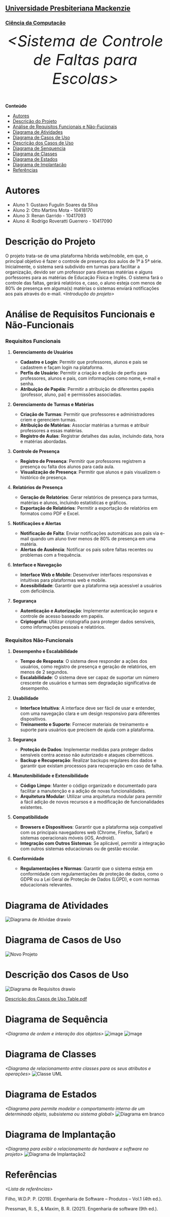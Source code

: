 <h2><a href= "https://www.mackenzie.br">Universidade Presbiteriana Mackenzie</a></h2>
<h3><a href= "https://www.mackenzie.br/graduacao/sao-paulo-higienopolis/sistemas-de-informacao">Ciência da Computação</a></h3>


<font size="+12"><center>
*&lt;Sistema de Controle de Faltas para Escolas&gt;*
</center></font>

**Conteúdo**

- [Autores](#nome-alunos)
- [Descrição do Projeto](#introdução-do-projeto)
- [Análise de Requisitos Funcionais e Não-Fucionais](#descrição-dos-requisitos)
- [Diagrama de Atividades](#diagrama-de-atividades) 
- [Diagrama de Casos de Uso](#diagrama-de-comportamento-atores)
- [Descrição dos Casos de Uso](#descrição-das-funcões)
- [Diagrama de Senquencia](#diagrama-de-ordem-interações)
- [Diagrama de Classes](#diagrama-orientado-objetos)
- [Diagrama de Estados](#diagrama-estrutura-componente)
- [Diagrama de Implantação](#diagrama-de-hardware-software)
- [Referências](#referências)


# Autores

* Aluno 1: Gustavo Fugulin Soares da Silva
* Aluno 2: Otto Martins Mota - 10418170
* Aluno 3: Renan Garrido - 10417093
* Aluno 4: Rodrigo Roveratti Guerrero - 10417090



# Descrição do Projeto
O projeto trata-se de uma plataforma híbrida web/mobile, em que, o principal objetivo é fazer o controle de presença dos aulos de 1ª à 5ª série. Inicialmente, o sistema será subdivido em turmas para facilitar a organização, devido ser um professor para diversas matérias e alguns porfessores para as matérias de Educação Física e Inglês. O sistema fará o controle das faltas, gerárá relatórios e, caso, o aluno esteja com menos de 80% de presença em alguma(s) matérias o sistemas enviará notificações aos pais através do e-mail.
*&lt;Introdução do projeto&gt;*

# Análise de Requisitos Funcionais e Não-Funcionais
### Requisitos Funcionais
1. **Gerenciamento de Usuários**
   - **Cadastro e Login**: Permitir que professores, alunos e pais se cadastrem e façam login na plataforma.
   - **Perfis de Usuário**: Permitir a criação e edição de perfis para professores, alunos e pais, com informações como nome, e-mail e senha.
   - **Atribuição de Papéis**: Permitir a atribuição de diferentes papéis (professor, aluno, pai) e permissões associadas.

2. **Gerenciamento de Turmas e Matérias**
   - **Criação de Turmas**: Permitir que professores e administradores criem e gerenciem turmas.
   - **Atribuição de Matérias**: Associar matérias a turmas e atribuir professores a essas matérias.
   - **Registro de Aulas**: Registrar detalhes das aulas, incluindo data, hora e matérias abordadas.

3. **Controle de Presença**
   - **Registro de Presença**: Permitir que professores registrem a presença ou falta dos alunos para cada aula.
   - **Visualização de Presença**: Permitir que alunos e pais visualizem o histórico de presença.

4. **Relatórios de Presença**
   - **Geração de Relatórios**: Gerar relatórios de presença para turmas, matérias e alunos, incluindo estatísticas e gráficos.
   - **Exportação de Relatórios**: Permitir a exportação de relatórios em formatos como PDF e Excel.

5. **Notificações e Alertas**
   - **Notificação de Falta**: Enviar notificações automáticas aos pais via e-mail quando um aluno tiver menos de 80% de presença em uma matéria.
   - **Alertas de Ausência**: Notificar os pais sobre faltas recentes ou problemas com a frequência.

6. **Interface e Navegação**
   - **Interface Web e Mobile**: Desenvolver interfaces responsivas e intuitivas para plataformas web e mobile.
   - **Acessibilidade**: Garantir que a plataforma seja acessível a usuários com deficiência.

7. **Segurança**
   - **Autenticação e Autorização**: Implementar autenticação segura e controle de acesso baseado em papéis.
   - **Criptografia**: Utilizar criptografia para proteger dados sensíveis, como informações pessoais e relatórios.

### Requisitos Não-Funcionais

1. **Desempenho e Escalabilidade**
   - **Tempo de Resposta**: O sistema deve responder a ações dos usuários, como registro de presença e geração de relatórios, em menos de 2 segundos.
   - **Escalabilidade**: O sistema deve ser capaz de suportar um número crescente de usuários e turmas sem degradação significativa de desempenho.

2. **Usabilidade**
   - **Interface Intuitiva**: A interface deve ser fácil de usar e entender, com uma navegação clara e um design responsivo para diferentes dispositivos.
   - **Treinamento e Suporte**: Fornecer materiais de treinamento e suporte para usuários que precisem de ajuda com a plataforma.

3. **Segurança**
   - **Proteção de Dados**: Implementar medidas para proteger dados sensíveis contra acesso não autorizado e ataques cibernéticos.
   - **Backup e Recuperação**: Realizar backups regulares dos dados e garantir que existam processos para recuperação em caso de falha.

4. **Manutenibilidade e Extensibilidade**
   - **Código Limpo**: Manter o código organizado e documentado para facilitar a manutenção e a adição de novas funcionalidades.
   - **Arquitetura Modular**: Utilizar uma arquitetura modular para permitir a fácil adição de novos recursos e a modificação de funcionalidades existentes.

5. **Compatibilidade**
   - **Browsers e Dispositivos**: Garantir que a plataforma seja compatível com os principais navegadores web (Chrome, Firefox, Safari) e sistemas operacionais móveis (iOS, Android).
   - **Integração com Outros Sistemas**: Se aplicável, permitir a integração com outros sistemas educacionais ou de gestão escolar.

6. **Conformidade**
   - **Regulamentações e Normas**: Garantir que o sistema esteja em conformidade com regulamentações de proteção de dados, como o GDPR ou a Lei Geral de Proteção de Dados (LGPD), e com normas educacionais relevantes.

# Diagrama de Atividades

![Diagrama de Atividae drawio](https://github.com/user-attachments/assets/e73af506-0586-4d25-8374-4b12c1bbc11d)

# Diagrama de Casos de Uso
![Novo Projeto](https://github.com/user-attachments/assets/14f37494-84c9-490a-8cc8-9e8da5edc454)



# Descrição dos Casos de Uso

![Diagrama de Requisitos drawio](https://github.com/user-attachments/assets/7c1c8f3f-2bcb-410e-8937-e8ce3d41414e)


[Descrição dos Casos de Uso Table.pdf](https://github.com/user-attachments/files/17149018/Descricao.dos.Casos.de.Uso.Table.pdf)


# Diagrama de Sequência

*&lt;Diagrama de ordem e interação dos objetos&gt;*
![image](https://github.com/user-attachments/assets/a8290d8d-029f-4a37-bf99-b3e786f1dca7)
![image](https://github.com/user-attachments/assets/8ef2d9af-1ef9-4806-a7fe-abbd5910e7a9)


# Diagrama de Classes

*&lt;Diagrama de relacionamento entre classes para os seus atributos e operações&gt;*
![Classe UML](https://github.com/user-attachments/assets/9a7e1915-d6f0-4996-94ba-e3c3b5b31e39)



# Diagrama de Estados

*&lt;Diagrama para permite modelar o comportamento interno de um determinado objeto, subsistema ou sistema global&gt;*
![Diagrama em branco](https://github.com/user-attachments/assets/dca5afaf-69cc-4b0e-8752-6cdf97d4cb6e)


# Diagrama de Implantação

*&lt;Diagrama para exibir o relacionamento de hardware e software no projeto&gt;*
![Diagrama de Implantação2](https://github.com/user-attachments/assets/80c63afa-cc7e-44b4-bf22-ca47049c1701)



# Referências

*&lt;Lista de referências&gt;*

Filho, W.D.P. P. (2019). Engenharia de Software – Produtos – Vol.1 (4th ed.).

Pressman, R. S., & Maxim, B. R. (2021). Engenharia de software (9th ed.). 

